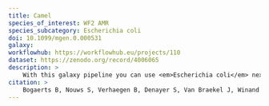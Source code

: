 ```yaml
---
title: Camel
species_of_interest: WF2 AMR
species_subcategory: Escherichia coli
doi: 10.1099/mgen.0.000531
galaxy:
workflowhub: https://workflowhub.eu/projects/110
dataset: https://zenodo.org/record/4006065
description: >
    With this galaxy pipeline you can use <em>Escherichia coli</em> next generation sequencing results to predict bacterial AMR phenotypes and compare the results against gold standard <em>E. coli</em> phenotypic isolates.<br><br>This pipeline is based on the work of <em>Sciensano, Belgium</em>.
citation: >
    Bogaerts B, Nouws S, Verhaegen B, Denayer S, Van Braekel J, Winand R, Fu Q, Crombé F, Piérard D, Marchal K, Roosens NHC, De Keersmaecker SCJ, Vanneste K. Validation strategy of a bioinformatics whole genome sequencing workflow for Shiga toxin-producing Escherichia coli using a reference collection extensively characterized with conventional methods. Microb Genom. 2021 Mar;7(3):mgen000531. doi: 10.1099/mgen.0.000531. Epub 2021 Mar 3. PMID: 33656437; PMCID: PMC8190621.
---
```

